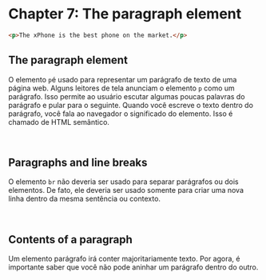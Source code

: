 # Chapter 7: The paragraph element

  ```html
  <p>The xPhone is the best phone on the market.</p>
  ```

  ## The paragraph element

   <p>O elemento <code>p</code>é usado para representar um parágrafo de texto de uma página web. Alguns leitores de tela anunciam o elemento <code>p</code> como um parágrafo. Isso permite ao usuário escutar algumas poucas palavras do parágrafo e pular para o seguinte. Quando você escreve o texto dentro do parágrafo, você fala ao navegador o significado do elemento. Isso é chamado de HTML semântico.</p>

  <br>

  ## Paragraphs and line breaks

   <p>O elemento <code>br</code> não deveria ser usado para separar parágrafos ou dois elementos. De fato, ele deveria ser usado somente para criar uma nova linha dentro da mesma sentência ou contexto.</p>

  <br>

  ## Contents of a paragraph

   <p>Um elemento parágrafo irá conter majoritariamente texto. Por agora, é importante saber que você não pode aninhar um parágrafo dentro do outro.</p>

  <br>